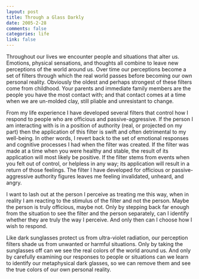 ```yaml
--- 
layout: post
title: Through a Glass Darkly
date: 2005-2-28
comments: false
categories: life
link: false
---
```

Throughout our lives we encounter people and situations that alter us. Emotions, physical sensations, and thoughts all combine to leave new perceptions of the world around us. Over time our perceptions become a set of filters through which the real world passes before becoming our own personal reality. Obviously the oldest and perhaps strongest of these filters come from childhood. Your parents and immediate family members are the people you have the most contact with; and that contact comes at a time when we are un-molded clay, still pliable and unresistant to change.

From my life experience I have developed several filters that control how I respond to people who are officious and passive-aggressive. If the person I am interacting with is in a position of authority (real, or projected on my part) then the application of this filter is swift and often detrimental to my well-being. In other words, I revert back to the set of emotional responses and cognitive processes I had when the filter was created.  If the filter was made at a time when you were healthy and stable, the result of its application will most likely be positive. If the filter stems from events when you felt out of control, or helpless in any way; its application will result in a return of those feelings. The filter I have developed for officious or passive-aggressive authority figures leaves me feeling invalidated, unheard, and angry.

I want to lash out at the person I perceive as treating me this way, when in reality I am reacting to the stimulus of the filter and not the person. Maybe the person is truly officious, maybe not. Only by stepping back far enough from the situation to see the filter and the person separately, can I identify whether they are truly the way I perceive. And only then can I choose how I wish to respond.

Like dark sunglasses protect us from ultra-violet radiation, our perception filters shade us from unwanted or harmful situations. Only by taking the sunglasses off can we see the real colors of the world around us. And only by carefully examining our responses to people or situations can we learn to identify our metaphysical dark glasses, so we can remove them and see the true colors of our own personal reality.
